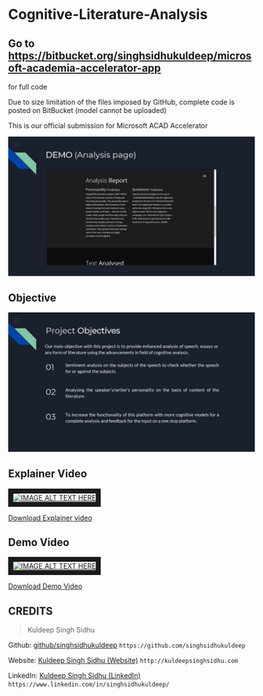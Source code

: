 # Cognitive-Literature-Analysis

## Go to https://bitbucket.org/singhsidhukuldeep/microsoft-academia-accelerator-app
for full code

Due to size limitation of the files imposed by GitHub, complete code is posted on BitBucket (model cannot be uploaded)

This is our official submission for Microsoft ACAD Accelerator

![Main](/Documents/images/cb6d91514e524f1e85757d2c510d2883-8.jpg)



## Objective

![Objectives](/Documents/images/cb6d91514e524f1e85757d2c510d2883-1.jpg)

## Explainer Video

<a href="http://www.youtube.com/watch?feature=player_embedded&v=0ZiSJiI0rNs
" target="_blank"><img src="http://img.youtube.com/vi/0ZiSJiI0rNs/0.jpg" 
alt="IMAGE ALT TEXT HERE" width="240" height="180" border="10" /></a>

[Download Explainer video](https://github.com/singhsidhukuldeep/Cognitive-Literature-Analysis/blob/master/Documents/Microsoft%20Introduction.mp4)

## Demo Video

<a href="http://www.youtube.com/watch?feature=player_embedded&v=bbC3jFCFw1s
" target="_blank"><img src="http://img.youtube.com/vi/bbC3jFCFw1s/0.jpg" 
alt="IMAGE ALT TEXT HERE" width="240" height="180" border="10" /></a>

[Download Demo Video](https://github.com/singhsidhukuldeep/Cognitive-Literature-Analysis/blob/master/Documents/Microsoft%20Final%20Demo.mp4)

## CREDITS

>Kuldeep Singh Sidhu

Github: [github/singhsidhukuldeep](https://github.com/singhsidhukuldeep)
`https://github.com/singhsidhukuldeep`

Website: [Kuldeep Singh Sidhu (Website)](http://kuldeepsinghsidhu.com)
`http://kuldeepsinghsidhu.com`

LinkedIn: [Kuldeep Singh Sidhu (LinkedIn)](https://www.linkedin.com/in/singhsidhukuldeep/)
`https://www.linkedin.com/in/singhsidhukuldeep/`
